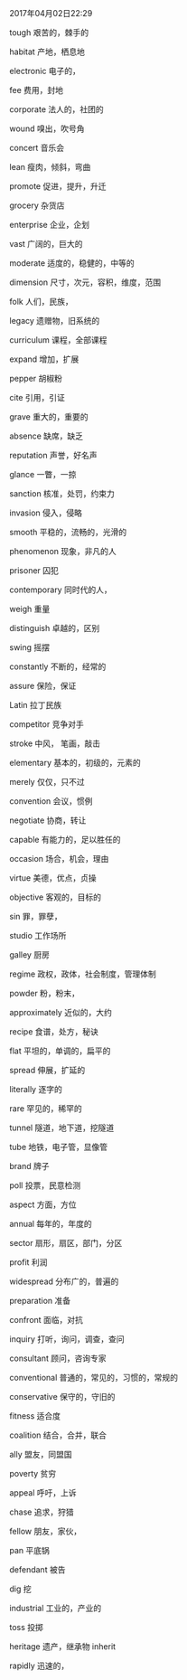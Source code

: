 2017年04月02日22:29

tough           艰苦的，棘手的

habitat         产地，栖息地

electronic      电子的，

fee             费用，封地

corporate       法人的，社团的

wound           嗅出，吹号角

concert         音乐会

lean            瘦肉，倾斜，弯曲

promote         促进，提升，升迁

grocery         杂货店

enterprise      企业，企划

vast            广阔的，巨大的

moderate        适度的，稳健的，中等的

dimension       尺寸，次元，容积，维度，范围

folk            人们，民族，

legacy          遗赠物，旧系统的

curriculum      课程，全部课程

expand          增加，扩展

pepper          胡椒粉

cite            引用，引证

grave           重大的，重要的

absence         缺席，缺乏

reputation      声誉，好名声

glance          一瞥，一掠

sanction        核准，处罚，约束力

invasion        侵入，侵略

smooth          平稳的，流畅的，光滑的

phenomenon      现象，非凡的人

prisoner        囚犯

contemporary    同时代的人，

weigh           重量

distinguish     卓越的，区别

swing           摇摆

constantly      不断的，经常的

assure          保险，保证

Latin           拉丁民族

competitor      竞争对手

stroke          中风， 笔画，敲击

elementary      基本的，初级的，元素的

merely          仅仅，只不过

convention      会议，惯例

negotiate       协商，转让

capable         有能力的，足以胜任的

occasion        场合，机会，理由

virtue          美德，优点，贞操

objective       客观的，目标的

sin             罪，罪孽，

studio          工作场所

galley          厨房

regime          政权，政体，社会制度，管理体制

powder          粉，粉末，

approximately   近似的，大约

recipe          食谱，处方，秘诀

flat            平坦的，单调的，扁平的

spread          伸展，扩延的

literally       逐字的

rare            罕见的，稀罕的

tunnel          隧道，地下道，挖隧道

tube            地铁，电子管，显像管

brand           牌子

poll            投票，民意检测

aspect          方面，方位

annual          每年的，年度的

sector          扇形，扇区，部门，分区

profit          利润

widespread      分布广的，普遍的

preparation     准备

confront        面临，对抗

inquiry         打听，询问，调查，查问

consultant      顾问，咨询专家

conventional    普通的，常见的，习惯的，常规的

conservative    保守的，守旧的

fitness         适合度

coalition       结合，合并，联合

ally            盟友，同盟国

poverty         贫穷

appeal          呼吁，上诉

chase           追求，狩猎

fellow          朋友，家伙，

pan             平底锅

defendant       被告

dig             挖

industrial      工业的，产业的

toss            投掷

heritage        遗产，继承物
inherit

rapidly         迅速的，









